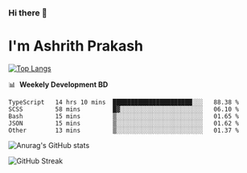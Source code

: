 ### Hi there 👋
# I'm Ashrith Prakash

[![Top Langs](https://github-readme-stats.vercel.app/api/top-langs/?username=xxcheckmatexx&count_private=true&include_all_commits=true&show_icons=true&line_height=20&title_color=FFFFFF&icon_color=FFFFFF&text_color=FFFFFF&bg_color=0D1117&langs_count=8)](https://github.com/anuraghazra/github-readme-stats)

📊 &nbsp;**Weekely Development BD**

<!--START_SECTION:waka-->

```text
TypeScript   14 hrs 10 mins  ██████████████████████░░░   88.38 %
SCSS         58 mins         █▓░░░░░░░░░░░░░░░░░░░░░░░   06.10 %
Bash         15 mins         ▒░░░░░░░░░░░░░░░░░░░░░░░░   01.65 %
JSON         15 mins         ▒░░░░░░░░░░░░░░░░░░░░░░░░   01.62 %
Other        13 mins         ▒░░░░░░░░░░░░░░░░░░░░░░░░   01.37 %
```

<!--END_SECTION:waka-->

![Anurag's GitHub stats](https://github-readme-stats.vercel.app/api?username=xxcheckmatexx&count_private=true&show_icons=true&theme=merko)  

![GitHub Streak](http://github-readme-streak-stats.herokuapp.com?user=xxcheckmatexx&theme=merko&hide_border=true&date_format=M%20j%5B%2C%20Y%5D&fire=DD0E0B)
<br/>
